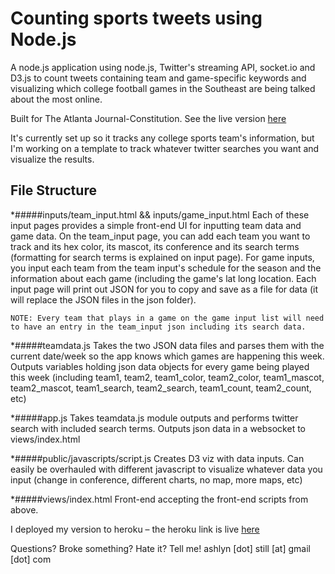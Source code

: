 Counting sports tweets using Node.js
==============================================

A node.js application using node.js, Twitter's streaming API, socket.io and D3.js to count tweets containing team and game-specific keywords and visualizing which college football games in the Southeast are being talked about the most online.

Built for The Atlanta Journal-Constitution. See the live version [here](http://www.ajc.com/news/sports/college-football-tweets/)

It's currently set up so it tracks any college sports team's information, but I'm working on a template to track whatever twitter searches you want and visualize the results.

File Structure
---------------------------
*#####inputs/team_input.html && inputs/game_input.html
	Each of these input pages provides a simple front-end UI for inputting team data and game data. On the team_input page, you can add each team you want to track and its hex color, its mascot, its conference and its search terms (formatting for search terms is explained on input page).
	For game inputs, you input each team from the team input's schedule for the season and the information about each game (including the game's lat long location. Each input page will print out JSON for you to copy and save as a file for data (it will replace the JSON files in the json folder).
	
	NOTE: Every team that plays in a game on the game input list will need to have an entry in the team_input json including its search data.

*#####teamdata.js
	Takes the two JSON data files and parses them with the current date/week so the app knows which games are happening this week. Outputs variables holding json data objects for every game being played this week (including team1, team2, team1_color, team2_color, team1_mascot, team2_mascot, team1_search, team2_search, team1_count, team2_count, etc)

*#####app.js
	Takes teamdata.js module outputs and performs twitter search with included search terms. Outputs json data in a websocket to views/index.html

*#####public/javascripts/script.js
	Creates D3 viz with data inputs. Can easily be overhauled with different javascript to visualize whatever data you input (change in conference, different charts, no map, more maps, etc)

*#####views/index.html
	Front-end accepting the front-end scripts from above.


I deployed my version to heroku – the heroku link is live [here](http://floating-harbor-2012.herokuapp.com/)


Questions? Broke something? Hate it? Tell me! ashlyn [dot] still [at] gmail [dot] com